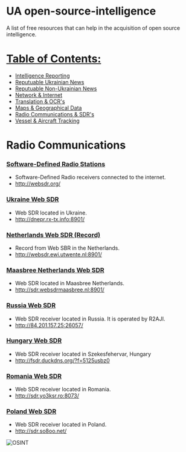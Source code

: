 # UA open-source-intelligence
A list of free resources that can help in the acquisition of open source intelligence.

# [Table of Contents:](/README.md)
* [Intelligence Reporting](/README.md)
* [Reputuable Ukrainian News](/reputable-ukrainian-news.md)
* [Reputuable Non-Ukrainian News](/reputable-non-ukrainian-news.md)
* [Network & Internet](/network-internet.md)
* [Translation & OCR's](/translation-ocr.md)
* [Maps & Geographical Data](/maps-geographical-data.md)
* [Radio Communications & SDR's](/radio-communications.md)
* [Vessel & Aircraft Tracking](/vessel-aircraft-tracking.md)

# Radio Communications
### [Software-Defined Radio Stations](http://www.websdr.org/)
* Software-Defined Radio receivers connected to the internet.
* http://websdr.org/

### [Ukraine Web SDR](http://dnepr.rx-tx.info:8901/)
* Web SDR located in Ukraine.
* http://dnepr.rx-tx.info:8901/

### [Netherlands Web SDR (Record)](http://websdr.ewi.utwente.nl:8901/)
* Record from Web SBR in the Netherlands.
* http://websdr.ewi.utwente.nl:8901/

### [Maasbree Netherlands Web SDR ](http://sdr.websdrmaasbree.nl:8901/)
* Web SDR located in Maasbree Netherlands.
* http://sdr.websdrmaasbree.nl:8901/

### [Russia Web SDR](http://84.201.157.25:26057/)
* Web SDR receiver located in Russia. It is operated by R2AJI.
* http://84.201.157.25:26057/

### [Hungary Web SDR](http://fsdr.duckdns.org/?f=4649.50usbz0)
* Web SDR receiver located in Szekesfehervar, Hungary
* http://fsdr.duckdns.org/?f=5125usbz0

### [Romania Web SDR](http://sdr.yo3ksr.ro:8073/)
* Web SDR receiver located in Romania.
* http://sdr.yo3ksr.ro:8073/

### [Poland Web SDR](http://sdr.so8oo.net/)
* Web SDR receiver located in Poland.
* http://sdr.so8oo.net/

![OSINT](https://raw.githubusercontent.com/jaybitdesign/open-source-intelligence/main/osint.png)
